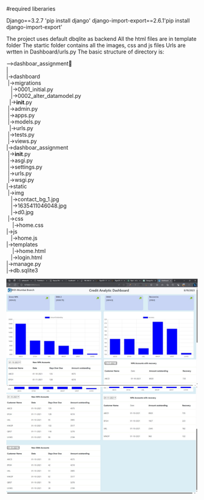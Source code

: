 #required liberaries

Django==3.2.7 'pip install django'
django-import-export==2.6.1'pip install django-import-export'

The project uses default dbqlite as backend 
All the html files are in template folder
The startic folder contains all the images, css and js files
Urls are wrtten in Dashboard/urls.py
The basic structure of directory is:

-->dashboar_assignment📂<br />
|<br />
|->dashboard<br />
    &nbsp;|->migrations<br />
        &nbsp;&nbsp;&nbsp;|->0001_initial.py<br />
        &nbsp;&nbsp;&nbsp;|->0002_alter_datamodel.py<br />
   &nbsp; |->__init__.py<br />
    &nbsp;|->admin.py<br />
    &nbsp;|->apps.py<br />
    &nbsp;|->models.py<br />
   &nbsp; |->urls.py<br />
    &nbsp;|->tests.py<br />
    &nbsp;|->views.py<br />
|->dashboar_assignment<br />
    &nbsp;|->__init__.py<br />
    &nbsp;|->asgi.py<br />
    &nbsp;|->settings.py<br />
    &nbsp;|->urls.py<br />
    &nbsp;|->wsgi.py<br />
|->static<br />
    &nbsp;|->img<br />
        &nbsp;&nbsp;&nbsp;|->contact_bg_1.jpg<br />
        &nbsp;&nbsp;&nbsp;|->1635411046048.jpg<br />
        &nbsp;&nbsp;&nbsp;|->d0.jpg       <br />
    &nbsp;|->css<br />
       &nbsp;&nbsp;&nbsp; |->home.css<br />
    |->js<br />
      &nbsp;&nbsp;  |->home.js<br />
|->templates<br />
       &nbsp;&nbsp;&nbsp; |->home.html<br />
        &nbsp;&nbsp;&nbsp;|->login.html<br />
|->manage.py<br />
|->db.sqlite3<br />

![Page](https://github.com/akthakur04/credit-dashboard/blob/main/static/Img_credit1.jpg)
![Page1](https://github.com/akthakur04/credit-dashboard/blob/main/static/Img_credit21.jpg)


